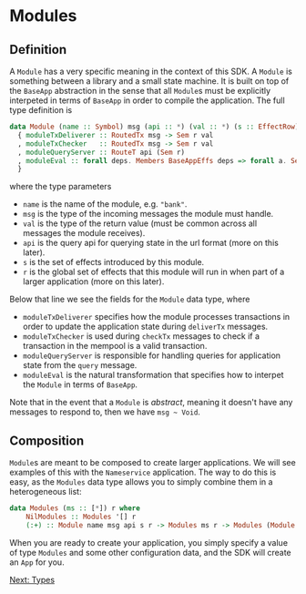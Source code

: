 # Modules

## Definition

A `Module` has a very specific meaning in the context of this SDK. A `Module` is something between a library and a small state machine. It is built on top of the `BaseApp` abstraction in the sense that all `Module`s must be explicitly interpeted in terms of `BaseApp` in order to compile the application. The full type definition is

```haskell
data Module (name :: Symbol) msg (api :: *) (val :: *) (s :: EffectRow) (r :: EffectRow) = Module
  { moduleTxDeliverer :: RoutedTx msg -> Sem r val
  , moduleTxChecker   :: RoutedTx msg -> Sem r val
  , moduleQueryServer :: RouteT api (Sem r)
  , moduleEval :: forall deps. Members BaseAppEffs deps => forall a. Sem (s :& deps) a -> Sem deps a
  }
```

where the type parameters

- `name` is the name of the module, e.g. `"bank"`.
- `msg` is the type of the incoming messages the module must handle.
- `val` is the type of the return value (must be common across all messages the module receives).
- `api` is the query api for querying state in the url format (more on this later).  
- `s` is the set of effects introduced by this module.
- `r` is the global set of effects that this module will run in when part of a larger application (more on this later).

Below that line we see the fields for the `Module` data type, where

  - `moduleTxDeliverer` specifies how the module processes transactions in order to update the application state during `deliverTx` messages. 
  - `moduleTxChecker` is used during `checkTx` messages to check if a transaction in the mempool is a valid transaction.
  - `moduleQueryServer` is responsible for handling queries for application state from the `query` message.
  - `moduleEval` is the natural transformation that specifies how to interpet the `Module` in terms of `BaseApp`.

Note that in the event that a `Module` is _abstract_, meaning it doesn't have any messages to respond to, then we have `msg ~ Void`.

## Composition

`Module`s are meant to be composed to create larger applications. We will see examples of this with the `Nameservice` application. The way to do this is easy, as the `Modules` data type allows you to simply combine them in a heterogeneous list:

```haskell
data Modules (ms :: [*]) r where
    NilModules :: Modules '[] r
    (:+) :: Module name msg api s r -> Modules ms r -> Modules (Module name msg api s r  ': ms) r
```

When you are ready to create your application, you simply specify a value of type `Modules` and some other configuration data, and the SDK will create an `App` for you.

[Next: Types](../Tutorial/Nameservice/Types.md)
